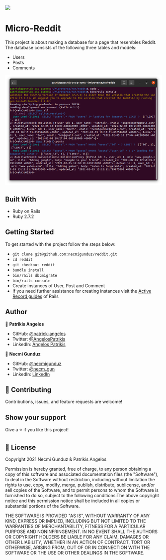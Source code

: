 ![](https://img.shields.io/badge/Microverse-blueviolet)

# Micro-Reddit

This project is about making a database for a page that resembles Reddit.
The database consists of the following three tables and models:
- Users
- Posts
- Comments

![screenshot](img/src.png)

## Built With

- Ruby on Rails
- Ruby 2.7.2

## Getting Started

To get started with the project follow the steps below:
- `git clone git@github.com:necmigunduz/reddit.git`
- `cd reddit`
- `git checkout reddit`
- `bundle install`
- `bin/rails db:migrate`
- `bin/rails console`
- Create instances of User, Post and Comment
- If you need further assistance for creating instances visit the [Active Record guides](https://guides.rubyonrails.org/active_record_basics.html) of Rails

## Author

👤 **Patrikis Angelos**

- GitHub: [@patrick-angelos](https://github.com/patrick-angelos)
- Twitter: [@AngelosPatrikis](https://twitter.com/AngelosPatrikis)
- LinkedIn: [Angelos Patrikis](https://www.linkedin.com/in/patrikis-angelos/)

👤 **Necmi Gunduz**
- GitHub: [@necmigunduz](https://github.com/necmigunduz)
- Twitter: [@necm_gun](https://twitter.com/necm_gun)
- LinkedIn: [LinkedIn](https://www.linkedin.com/in/necmigunduz/)

## 🤝 Contributing

Contributions, issues, and feature requests are welcome!

## Show your support

Give a ⭐️ if you like this project!

## 📝 License

Copyright 2021 Necmi Gunduz & Patrikis Angelos

Permission is hereby granted, free of charge, to any person obtaining a copy of this software and associated documentation files (the "Software"), to deal in the Software without restriction, including without limitation the rights to use, copy, modify, merge, publish, distribute, sublicense, and/or sell copies of the Software, and to permit persons to whom the Software is furnished to do so, subject to the following conditions:The above copyright notice and this permission notice shall be included in all copies or substantial portions of the Software.

THE SOFTWARE IS PROVIDED "AS IS", WITHOUT WARRANTY OF ANY KIND, EXPRESS OR IMPLIED, INCLUDING BUT NOT LIMITED TO THE WARRANTIES OF MERCHANTABILITY, FITNESS FOR A PARTICULAR PURPOSE AND NONINFRINGEMENT. IN NO EVENT SHALL THE AUTHORS OR COPYRIGHT HOLDERS BE LIABLE FOR ANY CLAIM, DAMAGES OR OTHER LIABILITY, WHETHER IN AN ACTION OF CONTRACT, TORT OR OTHERWISE, ARISING FROM, OUT OF OR IN CONNECTION WITH THE SOFTWARE OR THE USE OR OTHER DEALINGS IN THE SOFTWARE.